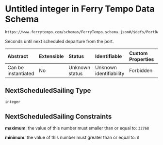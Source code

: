 # Untitled integer in Ferry Tempo Data Schema

```txt
https://www.ferrytempo.com/schemas/FerryTempo.schema.json#/$defs/PortData/properties/NextScheduledSailing
```

Seconds until next scheduled departure from the port.

| Abstract            | Extensible | Status         | Identifiable            | Custom Properties | Additional Properties | Access Restrictions | Defined In                                                                           |
| :------------------ | :--------- | :------------- | :---------------------- | :---------------- | :-------------------- | :------------------ | :----------------------------------------------------------------------------------- |
| Can be instantiated | No         | Unknown status | Unknown identifiability | Forbidden         | Allowed               | none                | [FerryTempo.schema.json\*](../schemas/FerryTempo.schema.json "open original schema") |

## NextScheduledSailing Type

`integer`

## NextScheduledSailing Constraints

**maximum**: the value of this number must smaller than or equal to: `32768`

**minimum**: the value of this number must greater than or equal to: `0`
